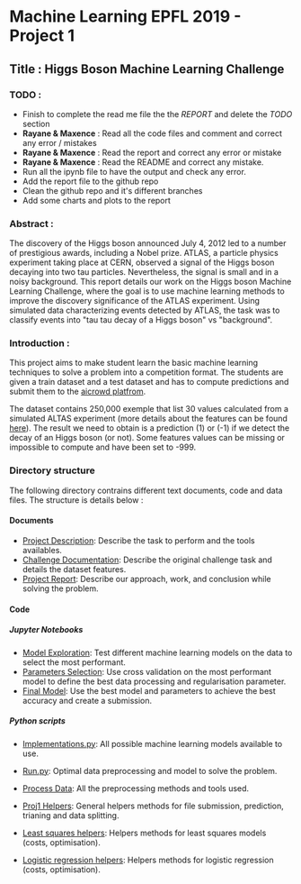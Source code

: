 # Machine Learning EPFL 2019 - Project 1

## Title : Higgs Boson Machine Learning Challenge

### TODO : 

- Finish to complete the read me file the the *REPORT* and delete the *TODO* section
- **Rayane & Maxence** : Read all the code files and comment and correct any error / mistakes
- **Rayane & Maxence** : Read the report and correct any error or mistake
- **Rayane & Maxence** : Read the README and correct any mistake.
- Run all the ipynb file to have the output and check any error. 
- Add the report file to the github repo
- Clean the github repo and it's different branches
- Add some charts and plots to the report

### Abstract : 

The discovery of the Higgs boson announced July 4, 2012 led to a number of prestigious awards, including a Nobel prize. 
ATLAS, a particle physics experiment taking place at CERN, observed a signal of the Higgs boson decaying into two tau particles. 
Nevertheless, the signal is small and in a noisy background. This report details our work on the Higgs 
boson Machine Learning Challenge, where the goal is to use machine learning methods to improve the 
discovery significance of the ATLAS experiment. Using simulated data characterizing events detected by ATLAS, 
the task was to classify events into "tau tau decay of a Higgs boson" vs "background".

### Introduction : 

This project aims to make student learn the basic machine learning techniques to solve a problem into a competition format. 
The students are given a train dataset and a test dataset and has to compute predictions and submit them to the 
[aicrowd platfrom](https://www.aicrowd.com/challenges/epfl-machine-learning-higgs-2019).

The dataset contains 250,000 exemple that list 30 values calculated from a simulated ALTAS experiment 
(more details about the features can be found [here](https://higgsml.lal.in2p3.fr/files/2014/04/documentation_v1.8.pdf)). 
The result we need to obtain is a prediction (1) or (-1) if we detect the decay of an Higgs boson (or not). 
Some features values can be missing or impossible to compute and have been set to -999. 

### Directory structure 

The following directory contrains different text documents, code and data files. The structure is details below :

#### Documents 

- [Project Description](project1_description.pdf): Describe the task to perform and the tools availables.
- [Challenge Documentation](documentation_v1.8.pdf): Describe the original challenge task and details the dataset features.
- [Project Report](project1_report.pdf): Describe our approach, work, and conclusion while solving the problem.

#### Code 

##### Jupyter Notebooks 
- [Model Exploration](./scripts/model_exploration.ipynb): Test different machine learning models on the data to select the most performant.
- [Parameters Selection](./scripts/params_selection.ipynb): Use cross validation on the most performant model to define the best data processing and regularisation parameter.
- [Final Model](./scripts/final_model.ipynb): Use the best model and parameters to achieve the best accuracy and create a submission.

##### Python scripts

- [Implementations.py](./scripts/implementations.py): All possible machine learning models available to use.
- [Run.py](./scripts/run.py): Optimal data preprocessing and model to solve the problem.


- [Process Data](./scripts/process_data.py): All the preprocessing methods and tools used.
- [Proj1 Helpers](./scripts/proj1_helpers.py): General helpers methods for file submission, prediction, trianing and data splitting.
- [Least squares helpers](./scripts/least_squares_helpers.py): Helpers methods for least squares models (costs, optimisation).
- [Logistic regression helpers](./scripts/logistic_regression_helpers.py): Helpers methods for logistic regression (costs, optimisation).


